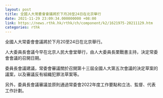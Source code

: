 ```yaml
---
layout: post
title: 全國人大常委會會議將於下月20至24日在北京舉行
date: 2021-11-29 23:09:34.000000000 +08:00
link: https://news.rthk.hk/rthk/ch/component/k2/1621975-20211129.htm
categories: rthk
---
```


全國人大常委會會議將於下月20至24日在北京舉行。

人大委員長會議今早在北京人民大會堂舉行，由人大委員長栗戰書主持，決定常委會會議的召開日期。

委員長會議建議，常委會審議關於召開第十三屆全國人大第五次會議的決定草案的議案，以及審議反有組織犯罪法草案等。

另外，委員長會議審議並原則通過常委會2022年度工作要點和立法、監督、代表工作計劃。
